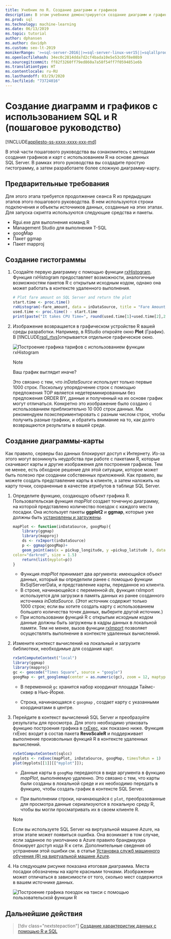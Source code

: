 ```yaml
---
title: Учебник по R. Создание диаграмм и графиков
description: В этом учебнике демонстрируется создание диаграмм и графиков с использованием функций языка R в SQL Server.
ms.prod: sql
ms.technology: machine-learning
ms.date: 06/13/2019
ms.topic: tutorial
author: dphansen
ms.author: davidph
ms.custom: seo-lt-2019
monikerRange: '>=sql-server-2016||>=sql-server-linux-ver15||=sqlallproducts-allversions'
ms.openlocfilehash: 34ec0c2814dda7d2cf4bada10e5e53c05f8e08b9
ms.sourcegitcommit: ff82f3260ff79ed860a7a58f54ff7f0594851e6b
ms.translationtype: HT
ms.contentlocale: ru-RU
ms.lasthandoff: 03/29/2020
ms.locfileid: "73724016"
---
```

# <a name="create-graphs-and-plots-using-sql-and-r-walkthrough"></a>Создание диаграмм и графиков с использованием SQL и R (пошаговое руководство)
[!INCLUDE[appliesto-ss-xxxx-xxxx-xxx-md](../../includes/appliesto-ss-xxxx-xxxx-xxx-md.md)]

В этой части пошагового руководства вы ознакомитесь с методами создания графиков и карт с использованием R на основе данных SQL Server. В рамках этого руководства вы создадите простую гистограмму, а затем разработаете более сложную диаграмму-карту.

## <a name="prerequisites"></a>Предварительные требования

Для этого этапа требуется продолжение сеанса R из предыдущих этапов этого пошагового руководства. В нем используются строки подключения и объекты источников данных, созданные на этих этапах. Для запуска скрипта используются следующие средства и пакеты.

+ Rgui.exe для выполнения команд R
+ Management Studio для выполнения T-SQL
+ googMap
+ Пакет ggmap
+ Пакет mapproj

## <a name="create-a-histogram"></a>Создание гистограммы

1. Создайте первую диаграмму с помощью функции [rxHistogram](https://docs.microsoft.com/r-server/r-reference/revoscaler/rxdatasource).  Функция rxHistogram предоставляет возможности, аналогичные возможностям пакетов R с открытым исходным кодом, однако она может работать в контексте удаленного выполнения.

    ```R
    # Plot fare amount on SQL Server and return the plot
    start.time <- proc.time()
    rxHistogram(~fare_amount, data = inDataSource, title = "Fare Amount Histogram")
    used.time <- proc.time() - start.time
    print(paste("It takes CPU Time=", round(used.time[1]+used.time[2],2), " seconds, Elapsed Time=", round(used.time[3],2), " seconds to generate plot.", sep=""))
    ```

2. Изображение возвращается в графическом устройстве R вашей среды разработки.  Например, в RStudio откройте окно **Plot** (График).  В [!INCLUDE[rsql_rtvs](../../includes/rsql-rtvs-md.md)]открывается отдельное графическое окно.

    ![Построение графика тарифов с использованием функции rxHistogram](media/rsql-e2e-rxhistogramresult.png "Построение графика тарифов с использованием функции rxHistogram")

    > [!NOTE]
    > Ваш график выглядит иначе?
    >  
    > Это связано с тем, что _inDataSource_ использует только первые 1000 строк. Поскольку упорядочение строк с помощью предложения TOP является недетерминированным без предложения ORDER BY, данные и полученный на их основе график могут отличаться.
    > Конкретно это изображение было создано с использованием приблизительно 10 000 строк данных. Мы рекомендуем поэкспериментировать с разным числом строк, чтобы получить разные графики, и обратить внимание на то, как долго возвращаются результаты в вашей среде.

## <a name="create-a-map-plot"></a>Создание диаграммы-карты

Как правило, серверы баз данных блокируют доступ к Интернету. Из-за этого могут возникнуть неудобства при работе с пакетами R, которые скачивают карты и другие изображения для построения графиков. Тем не менее, есть обходное решение для этой ситуации, которое может быть полезно при создании собственных приложений. Как правило, вы можете создать представление карты в клиенте, а затем наложить на карту точки, сохраненные в качестве атрибутов в таблице SQL Server.

1. Определите функцию, создающую объект графика R. Пользовательская функция *mapPlot* создает точечную диаграмму, на которой представлено количество поездок с каждого места посадки. Она использует пакеты **ggplot2** и **ggmap**, которые уже должны быть [установлены и загружены](walkthrough-data-science-end-to-end-walkthrough.md#add-packages).

    ```R
    mapPlot <- function(inDataSource, googMap){
        library(ggmap)
        library(mapproj)
        ds <- rxImport(inDataSource)
        p <- ggmap(googMap)+
        geom_point(aes(x = pickup_longitude, y =pickup_latitude ), data=ds, alpha =.5,
    color="darkred", size = 1.5)
        return(list(myplot=p))
    }
    ```

    + Функция *mapPlot* принимает два аргумента: имеющийся объект данных, который вы определили ранее с помощью функции RxSqlServerData, и представление карты, переданное из клиента.
    + В строке, начинающейся с переменной *ds*, функция rxImport используется для загрузки в память данных из ранее созданного источника *inDataSource*. (Этот источник содержит только 1000 строк; если вы хотите создать карту с использованием большего количества точек данных, выберите другой источник.)
    + При использовании функций R с открытым исходным кодом данные должны быть загружены в кадры данных в локальной памяти. Тем не менее, вызов функции [rxImport](https://docs.microsoft.com/r-server/r-reference/revoscaler/rximport) позволяет осуществлять выполнение в контексте удаленных вычислений.

2. Измените контекст вычислений на локальный и загрузите библиотеки, необходимые для создания карт.

    ```R
    rxSetComputeContext("local")
    library(ggmap)
    library(mapproj)
    gc <- geocode("Times Square", source = "google")
    googMap <- get_googlemap(center = as.numeric(gc), zoom = 12, maptype = 'roadmap', color = 'color');
    ```

    + В переменной `gc` хранится набор координат площади Таймс-сквер в Нью-Йорке.

    + Строка, начинающаяся с `googmap` , создает карту с указанными координатами в центре.

3. Перейдите в контекст вычислений SQL Server и преобразуйте результаты для просмотра. Для этого необходимо упаковать функцию построения графика в [rxExec](https://docs.microsoft.com/r-server/r-reference/revoscaler/rxexec), как показано ниже. Функция rxExec входит в состав пакета **RevoScaleR** и поддерживает выполнение произвольных функций R в контексте удаленных вычислений.

    ```R
    rxSetComputeContext(sqlcc)
    myplots <- rxExec(mapPlot, inDataSource, googMap, timesToRun = 1)
    plot(myplots[[1]][["myplot"]]);
    ````

    + Данные карты в `googMap` передаются в виде аргумента в функцию *mapPlot*, выполняемую удаленно. Это связано с тем, что карты были созданы в локальной среде и их необходимо передать в функцию, чтобы создать график в контексте SQL Server.

    + При выполнении строки, начинающейся с `plot`, преобразованные для просмотра данные сериализуются в локальную среду R, чтобы вы могли просматривать их в своем клиенте R.

    > [!NOTE]
    > Если вы используете SQL Server на виртуальной машине Azure, на этом этапе может появиться ошибка. Она возникает в том случае, если заданное по умолчанию в Azure правило брандмауэра блокирует доступ кода R к сети. Дополнительные сведения об устранении этой ошибки см. в статье [Установка служб машинного обучения (R) на виртуальной машине Azure](../install/sql-machine-learning-azure-virtual-machine.md).

4. На следующем рисунке показана итоговая диаграмма. Места посадки обозначены на карте красными точками. Изображение может отличаться в зависимости от того, сколько мест содержится в вашем источнике данных.

    ![Построение графика поездок на такси с помощью пользовательской функции R](media/rsql-e2e-mapplot.png "Построение графика поездок на такси с помощью пользовательской функции R")

## <a name="next-steps"></a>Дальнейшие действия

> [!div class="nextstepaction"]
> [Создание характеристик данных с помощью R и SQL](walkthrough-create-data-features.md)

